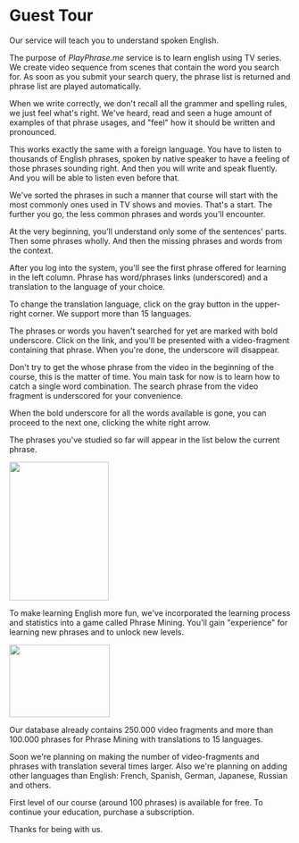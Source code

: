 # Guest Tour

Our service will teach you to understand spoken English.

The purpose of *PlayPhrase.me* service is to learn english using TV series. We create video sequence from scenes that contain the word you search for.
As soon as you submit your search query, the phrase list is returned and phrase list are played automatically. 

<!-- <img src="/img/guest-tour/ru/search.png" alt="" width="250" height="253" style="margin-bottom:52px"> -->

When we write correctly, we don't recall all the grammer and spelling rules, we just feel what's right. We've heard, read and seen a huge amount of examples of that phrase usages, and "feel" how it should be written and pronounced.

This works exactly the same with a foreign language. You have to listen to thousands of English phrases, spoken by native speaker to have a feeling of those phrases sounding right. And then you will write and speak fluently. And you will be able to listen even before that.

We've sorted the phrases in such a manner that course will start with the most commonly ones used in TV shows and movies. That's a start. The further you go, the less common phrases and words you'll encounter.


At the very beginning, you'll understand only some of the sentences' parts. Then some phrases wholly. And then the missing phrases and words from the context.

After you log into the system, you'll see the first phrase offered for learning in the left column. Phrase has word/phrases links (underscored) and a translation to the language of your choice. 

<!-- <img src="/img/guest-tour/ru/left-column.png" alt="" width="179" height="109"> -->

To change the translation language, click on the gray button in the upper-right corner. We support more than 15 languages. 

<!-- <img src="/img/guest-tour/ru/language-select.png" alt="" width="98" height="37"> -->

The phrases or words you haven't searched for yet are marked with bold underscore. Click on the link, and you'll be presented with a video-fragment containing that phrase. When you're done, the underscore will disappear.

Don't try to get the whose phrase from the video in the beginning of the course, this is the matter of time. You main task for now is to learn how to catch a single word combination. The search phrase from the video fragment is underscored for your convenience.

When the bold underscore for all the words available is gone, you can proceed to the next one, clicking the white right arrow.

<!-- <img src="/img/guest-tour/ru/next-phrase.png" alt="" width="180" height="140"> -->

The phrases you've studied so far will appear in the list below the current phrase. 

<img src="/img/guest-tour/ru/history.png" alt="" width="178" height="248">

To make learning English more fun, we've incorporated the learning process and statistics into a game called Phrase Mining. You'll gain "experience" for learning new phrases and to unlock new levels.

<img src="/img/guest-tour/ru/game.png" alt="" width="180" height="130">

Our database already contains 250.000 video fragments and more than 100.000 phrases for Phrase Mining with translations to 15 languages.

Soon we're planning on making the number of video-fragments and phrases with translation several times larger. Also we're planning on adding other languages than English: French, Spanish, German, Japanese, Russian and others. 

First level of our course (around 100 phrases) is available for free. To continue your education, purchase a subscription.

Thanks for being with us. 

